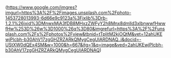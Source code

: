 (https://www.google.com/imgres?imgurl=https%3A%2F%2Fimages.unsplash.com%2Fphoto-1453728013993-6d66e9c9123a%3Fixlib%3Drb-1.2.1%26ixid%3DMnwxMjA3fDB8MHxzZWFyY2h8Mnx8dmlld3xlbnwwfHwwfHw%253D%26w%3D1000%26q%3D80&imgrefurl=https%3A%2F%2Funsplash.com%2Fs%2Fphotos%2Fview&tbnid=tTplitM2kjOQtM&vet=12ahUKEwjPlcbh-b30AhV17zgGHZRZARkQMygCegUIARDNAQ..i&docid=-UStXW0dQEx4SM&w=1000&h=667&itg=1&q=image&ved=2ahUKEwjPlcbh-b30AhV17zgGHZRZARkQMygCegUIARDNAQ)
